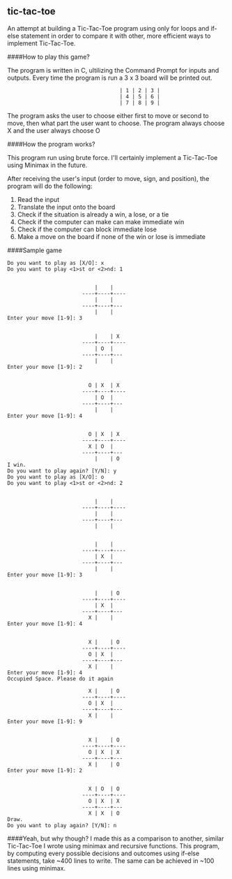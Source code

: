 ## tic-tac-toe
An attempt at building a Tic-Tac-Toe program using only for loops and if-else statement in order to compare it with other, more efficient ways to implement Tic-Tac-Toe.

####How to play this game?

The program is written in C, ultilizing the Command Prompt for inputs and outputs. Every time the program is 
run a 3 x 3 board will be printed out.

										| 1 | 2 | 3 |
										| 4 | 5 | 6 |
										| 7 | 8 | 9 |
	
The program asks the user to choose either first to move or second to move, then what part the user want to choose.
The program always choose X and the user always choose O
	
####How the program works?

This program run using brute force. I'll certainly implement a Tic-Tac-Toe using Minimax in the future.

After receiving the user's input (order to move, sign, and position), the program will do the following:

1. Read the input
2. Translate the input onto the board
3. Check if the situation is already a win, a lose, or a tie
4. Check if the computer can make can make immediate win 
5. Check if the computer can block immediate lose 
6. Make a move on the board if none of the win or lose is immediate

####Sample game

	Do you want to play as [X/O]: x
	Do you want to play <1>st or <2>nd: 1
	
	
	                            |    |
	                        ----+----+----
	                            |    |
	                        ----+----+---
	                            |    |
	Enter your move [1-9]: 3
	
	
	                            |    | X
	                        ----+----+----
	                            | O  |
	                        ----+----+---
	                            |    |
	Enter your move [1-9]: 2
	
	
	                          O | X  | X
	                        ----+----+----
	                            | O  |
	                        ----+----+---
	                            |    |
	Enter your move [1-9]: 4
	
	
	                          O | X  | X
	                        ----+----+----
	                          X | O  |
	                        ----+----+---
	                            |    | O
	I win.
	Do you want to play again? [Y/N]: y
	Do you want to play as [X/O]: o
	Do you want to play <1>st or <2>nd: 2
	
	
	                            |    |
	                        ----+----+----
	                            |    |
	                        ----+----+---
	                            |    |
	
	
	                            |    |
	                        ----+----+----
	                            | X  |
	                        ----+----+---
	                            |    |
	Enter your move [1-9]: 3
	
	
	                            |    | O
	                        ----+----+----
	                            | X  |
	                        ----+----+---
	                          X |    |
	Enter your move [1-9]: 4
	
	
	                          X |    | O
	                        ----+----+----
	                          O | X  |
	                        ----+----+---
	                          X |    |
	Enter your move [1-9]: 4
	Occupied Space. Please do it again
	
	                          X |    | O
	                        ----+----+----
	                          O | X  |
	                        ----+----+---
	                          X |    |
	Enter your move [1-9]: 9
	
	
	                          X |    | O
	                        ----+----+----
	                          O | X  | X
	                        ----+----+---
	                          X |    | O
	Enter your move [1-9]: 2
	
	
	                          X | O  | O
	                        ----+----+----
	                          O | X  | X
	                        ----+----+---
	                          X | X  | O
	Draw.
	Do you want to play again? [Y/N]: n

	
####Yeah, but why though?
I made this as a comparison to another, similar Tic-Tac-Toe I wrote using minimax and recursive functions. This program, by computing every possible decisions and outcomes using if-else statements, take ~400 lines to write. The same can be achieved in ~100 lines using minimax.
